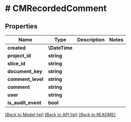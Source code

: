 # # CMRecordedComment

## Properties

Name | Type | Description | Notes
------------ | ------------- | ------------- | -------------
**created** | **\DateTime** |  |
**project_id** | **string** |  |
**slice_id** | **string** |  |
**document_key** | **string** |  |
**comment_level** | **string** |  |
**comment** | **string** |  |
**user** | **string** |  |
**is_audit_event** | **bool** |  |

[[Back to Model list]](../../README.md#models) [[Back to API list]](../../README.md#endpoints) [[Back to README]](../../README.md)

